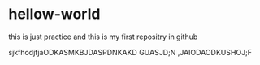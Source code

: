 # hellow-world
this is just practice and this is my first repositry in github

sjkfhodjfjaODKASMKBJDASPDNKAKD GUASJD;N ,JAIODAODKUSHOJ;F
